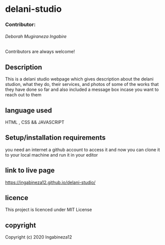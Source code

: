 # delani-studio

### Contributor:
###### Deborah Mugiraneza Ingabire

Contributors are always welcome!

## Description
This is a delani studio webpage which gives description about the delani studion, what they do, their services, and photos of some of the works that they have done so far and also included a message box incase you want to reach out to them

## language used
HTML , CSS && JAVASCRIPT

## Setup/installation requirements
you need an internet
a github account to access it
and now you can clone it to your local machine and run it in your editor

## link to live page 
https://ingabineza12.github.io/delani-studio/

## licence

This project is licenced under MIT License

## copyright

Copyright (c) 2020 Ingabineza12
